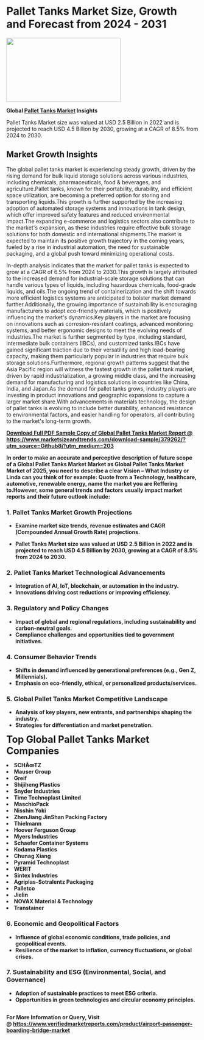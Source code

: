 <H1>Pallet Tanks Market Size, Growth and Forecast from 2024 - 2031</H1><img class="aligncenter size-medium wp-image-584254" src="https://thirdeyenews.in/wp-content/uploads/2024/09/Global-Market-Research-300x168.jpeg" alt="" width="300" height="168" /><p><strong>Global&nbsp;<a href="https://www.marketsizeandtrends.com/download-sample/379262/?utm_source=Github8j?utm_medium=203">Pallet Tanks Market</a> Insights</strong></p><p>Pallet Tanks Market size was valued at USD 2.5 Billion in 2022 and is projected to reach USD 4.5 Billion by 2030, growing at a CAGR of 8.5% from 2024 to 2030.</p><p><h2>Market Growth Insights</h2> <p>The global pallet tanks market is experiencing steady growth, driven by the rising demand for bulk liquid storage solutions across various industries, including chemicals, pharmaceuticals, food & beverages, and agriculture.Pallet tanks, known for their portability, durability, and efficient space utilization, are becoming a preferred option for storing and transporting liquids.This growth is further supported by the increasing adoption of automated storage systems and innovations in tank design, which offer improved safety features and reduced environmental impact.The expanding e-commerce and logistics sectors also contribute to the market's expansion, as these industries require effective bulk storage solutions for both domestic and international shipments.The market is expected to maintain its positive growth trajectory in the coming years, fueled by a rise in industrial automation, the need for sustainable packaging, and a global push toward minimizing operational costs.</p> <p><strong><a href="#"></a></strong></p> <p>In-depth analysis indicates that the market for pallet tanks is expected to grow at a CAGR of 6.5% from 2024 to 2030.This growth is largely attributed to the increased demand for industrial-scale storage solutions that can handle various types of liquids, including hazardous chemicals, food-grade liquids, and oils.The ongoing trend of containerization and the shift towards more efficient logistics systems are anticipated to bolster market demand further.Additionally, the growing importance of sustainability is encouraging manufacturers to adopt eco-friendly materials, which is positively influencing the market's dynamics.Key players in the market are focusing on innovations such as corrosion-resistant coatings, advanced monitoring systems, and better ergonomic designs to meet the evolving needs of industries.The market is further segmented by type, including standard, intermediate bulk containers (IBCs), and customized tanks.IBCs have gained significant traction due to their versatility and high load-bearing capacity, making them particularly popular in industries that require bulk storage solutions.Furthermore, regional growth patterns suggest that the Asia Pacific region will witness the fastest growth in the pallet tank market, driven by rapid industrialization, a growing middle class, and the increasing demand for manufacturing and logistics solutions in countries like China, India, and Japan.As the demand for pallet tanks grows, industry players are investing in product innovations and geographic expansions to capture a larger market share.With advancements in materials technology, the design of pallet tanks is evolving to include better durability, enhanced resistance to environmental factors, and easier handling for operators, all contributing to the market's long-term growth.<p><strong><a href="#"></p><p><span class=""><strong>Download Full PDF Sample Copy of Global Pallet Tanks Market Report</strong> @ <a href="https://www.marketsizeandtrends.com/download-sample/379262/?utm_source=Github8j?utm_medium=203" target="_blank">https://www.marketsizeandtrends.com/download-sample/379262/?utm_source=Github8j?utm_medium=203</a></span></p><p>In order to make an accurate and perceptive description of future scope of a Global&nbsp;Pallet Tanks Market Market as Global&nbsp;Pallet Tanks Market Market of 2025, you need to describe a clear Vision &ndash; What Industry or Linda can you think of for example: Quote from a Technology, healthcare, automotive, renewable energy, name the market you are Reffering to.However, some general trends and factors usually impact market reports and their future outlook include:</p><h3>1.&nbsp;<strong>Pallet Tanks Market Growth Projections</strong></h3><ul><li>Examine market size trends, revenue estimates and CAGR (Compounded Annual Growth Rate) projections.</li><li><p>Pallet Tanks Market size was valued at USD 2.5 Billion in 2022 and is projected to reach USD 4.5 Billion by 2030, growing at a CAGR of 8.5% from 2024 to 2030.</p></li></ul><h3>2.&nbsp;<strong>Pallet Tanks Market Technological Advancements</strong></h3><ul><li>Integration of AI, IoT, blockchain, or automation in the industry.</li><li>Innovations driving cost reductions or improving efficiency.</li></ul><h3>3.&nbsp;<strong>Regulatory and Policy Changes</strong></h3><ul><li>Impact of global and regional regulations, including sustainability and carbon-neutral goals.</li><li>Compliance challenges and opportunities tied to government initiatives.</li></ul><h3>4.&nbsp;<strong>Consumer Behavior Trends</strong></h3><ul><li>Shifts in demand influenced by generational preferences (e.g., Gen Z, Millennials).</li><li>Emphasis on eco-friendly, ethical, or personalized products/services.</li></ul><h3>5.&nbsp;<strong>Global Pallet Tanks Market Competitive Landscape</strong></h3><ul><li>Analysis of key players, new entrants, and partnerships shaping the industry.</li><li>Strategies for differentiation and market penetration.</li></ul><p data-pm-slice="1 1 []"><span style="color: inherit; font-family: inherit; font-size: 25px;">Top Global Pallet Tanks Market Companies</span></p><div class="" data-test-id=""><p><li>SCHÃœTZ</li><li> Mauser Group</li><li> Greif</li><li> Shijiheng Plastics</li><li> Snyder Industries</li><li> Time Technoplast Limited</li><li> MaschioPack</li><li> Nisshin Yoki</li><li> ZhenJiang JinShan Packing Factory</li><li> Thielmann</li><li> Hoover Ferguson Group</li><li> Myers Industries</li><li> Schaefer Container Systems</li><li> Kodama Plastics</li><li> Chunag Xiang</li><li> Pyramid Technoplast</li><li> WERIT</li><li> Sintex Industries</li><li> Agriplas-Sotralentz Packaging</li><li> Palletco</li><li> Jielin</li><li> NOVAX Material & Technology</li><li> Transtainer</li></p></div><h3>6.&nbsp;<strong>Economic and Geopolitical Factors</strong></h3><ul><li>Influence of global economic conditions, trade policies, and geopolitical events.</li><li>Resilience of the market to inflation, currency fluctuations, or global crises.</li></ul><h3>7.&nbsp;<strong>Sustainability and ESG (Environmental, Social, and Governance)</strong></h3><ul><li>Adoption of sustainable practices to meet ESG criteria.</li><li>Opportunities in green technologies and circular economy principles.</li></ul><h2><strong style="font-size: 14px;">For More Information or Query, Visit @&nbsp;</strong><a style="background-color: #ffffff; font-size: 14px;" href="https://www.marketsizeandtrends.com/report/pallet-tanks-market/" target="_blank">https://www.verifiedmarketreports.com/product/airport-passenger-boarding-bridge-market</a></h2>